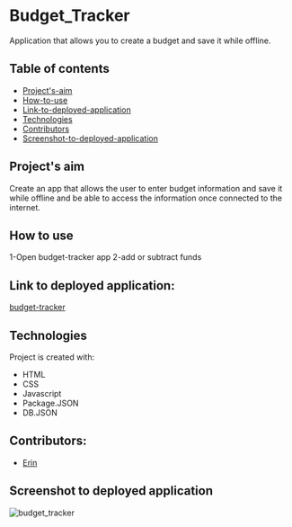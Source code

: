 # Budget_Tracker
Application that allows you to create a budget and save it while offline.

## Table of contents
* [Project's-aim](#project's-aim)
* [How-to-use](#how-to-use)
* [Link-to-deployed-application](#link-to-deployed-application)
* [Technologies](#technologies)
* [Contributors](#contributors)
* [Screenshot-to-deployed-application](#screenshot-to-deployed-application)




## Project's aim

Create an app that allows the user to enter budget information and save it while offline and be able to access the information once connected to the internet.
 


## How to use
1-Open budget-tracker app
2-add or subtract funds



## Link to deployed application:
 [budget-tracker](https://offline-budget-homework.herokuapp.com/)

## Technologies
Project is created with:
* HTML 
* CSS 
* Javascript
* Package.JSON
* DB.JSON


## Contributors:
* [Erin](https://github.com/eeblaize2)


## Screenshot to deployed application
![budget_tracker](https://user-images.githubusercontent.com/77705971/124849007-ce83f980-df52-11eb-8a4e-f2e856f8c2f5.PNG)
